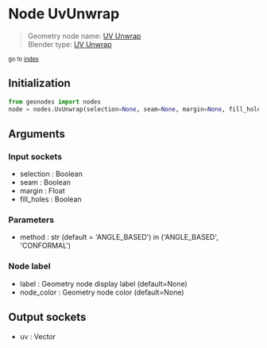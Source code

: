 
# Node UvUnwrap

> Geometry node name: [UV Unwrap](https://docs.blender.org/manual/en/latest/modeling/geometry_nodes/uv/uv_unwrap.html)<br>
  Blender type: [UV Unwrap](https://docs.blender.org/api/current/bpy.types.GeometryNodeUVUnwrap.html)
  
<sub>go to [index](index.md)</sub>

## Initialization

```python
from geonodes import nodes
node = nodes.UvUnwrap(selection=None, seam=None, margin=None, fill_holes=None, method='ANGLE_BASED', label=None, node_color=None)
```



## Arguments


### Input sockets

- selection : Boolean
- seam : Boolean
- margin : Float
- fill_holes : Boolean

### Parameters

- method : str (default = 'ANGLE_BASED') in ('ANGLE_BASED', 'CONFORMAL')

### Node label

- label : Geometry node display label (default=None)
- node_color : Geometry node color (default=None)

## Output sockets

- uv : Vector
